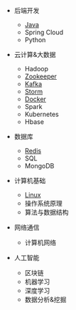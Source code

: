 - 后端开发

  - [Java](/beDev/Java/JavaBar)
  - Spring Cloud
  - Python
- 云计算&大数据
  - Hadoop
  - [Zookeeper](/bigData/Zookeeper/Zookeeper)
  - [Kafka](/bigData/Kafka/Kafka)
  - [Storm](/bigData/Storm/Storm)
  - [Docker](/bigData/Docker/Docker)
  - Spark
  - Kubernetes
  - Hbase
- 数据库
  - [Redis](/dataBase/Redis/Redis)
  - SQL
  - MongoDB
- 计算机基础
  - [Linux](/algorithm/Linux/Linux)
  - 操作系统原理
  - 算法与数据结构
- 网络通信
  - 计算机网络

- 人工智能
  - 区块链
  - 机器学习
  - 深度学习
  - 数据分析&挖掘

